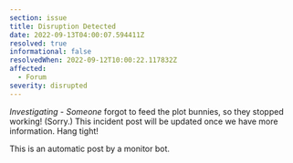 ```yaml
---
section: issue
title: Disruption Detected
date: 2022-09-13T04:00:07.594411Z
resolved: true
informational: false
resolvedWhen: 2022-09-12T10:00:22.117832Z
affected:
  - Forum
severity: disrupted
---
```

*Investigating* - _Someone_ forgot to feed the plot bunnies, so they stopped working! (Sorry.) This incident post will be updated once we have more information. Hang tight!

This is an automatic post by a monitor bot.
        